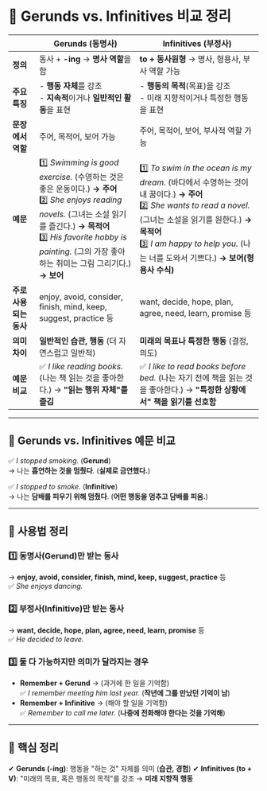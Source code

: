 # 📌 Gerunds vs. Infinitives 비교 정리

|  | **Gerunds (동명사)** | **Infinitives (부정사)** |
|---|---|---|
| **정의** | 동사 + **-ing** → **명사 역할**을 함 | **to + 동사원형** → 명사, 형용사, 부사 역할 가능 |
| **주요 특징** | - **행동 자체**를 강조<br>- **지속적**이거나 **일반적인 활동**을 표현 | - **행동의 목적**(목표)을 강조<br>- 미래 지향적이거나 특정한 행동을 표현 |
| **문장에서 역할** | 주어, 목적어, 보어 가능 | 주어, 목적어, 보어, 부사적 역할 가능 |
| **예문** | 1️⃣ *Swimming is good exercise.* (수영하는 것은 좋은 운동이다.) **→ 주어**<br>2️⃣ *She enjoys reading novels.* (그녀는 소설 읽기를 즐긴다.) **→ 목적어**<br>3️⃣ *His favorite hobby is painting.* (그의 가장 좋아하는 취미는 그림 그리기다.) **→ 보어** | 1️⃣ *To swim in the ocean is my dream.* (바다에서 수영하는 것이 내 꿈이다.) **→ 주어**<br>2️⃣ *She wants to read a novel.* (그녀는 소설을 읽기를 원한다.) **→ 목적어**<br>3️⃣ *I am happy to help you.* (나는 너를 도와서 기쁘다.) **→ 보어(형용사 수식)** |
| **주로 사용되는 동사** | enjoy, avoid, consider, finish, mind, keep, suggest, practice 등 | want, decide, hope, plan, agree, need, learn, promise 등 |
| **의미 차이** | **일반적인 습관, 행동** (더 자연스럽고 일반적) | **미래의 목표나 특정한 행동** (결정, 의도) |
| **예문 비교** | ✅ *I like reading books.* (나는 책 읽는 것을 좋아한다.) → **"읽는 행위 자체"를 즐김**<br>|✅ *I like to read books before bed.* (나는 자기 전에 책을 읽는 것을 좋아한다.) → **"특정한 상황에서" 책을 읽기를 선호함** |

---

## 📌 Gerunds vs. Infinitives 예문 비교
✅ *I stopped smoking.* (**Gerund**)  
→ 나는 **흡연하는 것을 멈췄다**. (**실제로 금연했다.**)  

✅ *I stopped to smoke.* (**Infinitive**)  
→ 나는 **담배를 피우기 위해 멈췄다**. (**어떤 행동을 멈추고 담배를 피움.**)  

---

## 📌 사용법 정리
### 1️⃣ **동명사(Gerund)만 받는 동사**
   → **enjoy, avoid, consider, finish, mind, keep, suggest, practice** 등  
   ✅ *She enjoys dancing.*  

### 2️⃣ **부정사(Infinitive)만 받는 동사**
   → **want, decide, hope, plan, agree, need, learn, promise** 등  
   ✅ *He decided to leave.*  

### 3️⃣ **둘 다 가능하지만 의미가 달라지는 경우**
- **Remember + Gerund** → (과거에 한 일을 기억함)  
  ✅ *I remember meeting him last year.* (**작년에 그를 만났던 기억이 남**)  
- **Remember + Infinitive** → (해야 할 일을 기억함)  
  ✅ *Remember to call me later.* (**나중에 전화해야 한다는 것을 기억해**)  

---

## 📌 핵심 정리
✔ **Gerunds (-ing)**: 행동을 "하는 것" 자체를 의미 (**습관, 경험**)
✔ **Infinitives (to + V)**: "미래의 목표, 혹은 행동의 목적"를 강조 → **미래 지향적 행동**  
